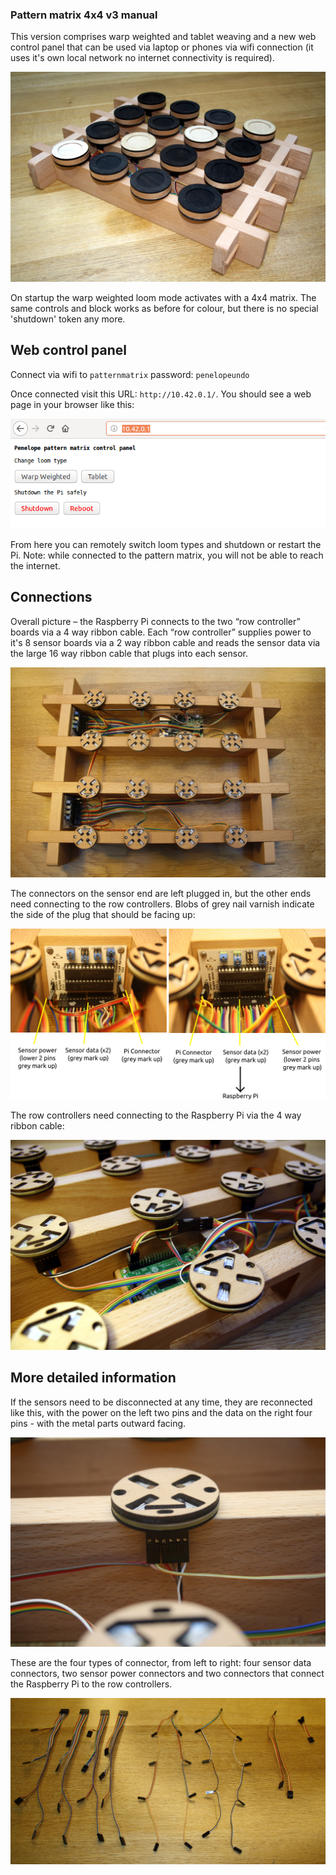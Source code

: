 ### Pattern matrix 4x4 v3 manual

This version comprises warp weighted and tablet weaving and a new web
control panel that can be used via laptop or phones via wifi
connection (it uses it's own local network no internet connectivity is
required).

![](https://github.com/Kairotic/patternmatrix2/raw/master/manual/images/pic.jpg)

On startup the warp weighted loom mode activates with a 4x4
matrix. The same controls and block works as before for colour, but
there is no special 'shutdown' token any more.

## Web control panel

Connect via wifi to `patternmatrix` password: `penelopeundo`

Once connected visit this URL: `http://10.42.0.1/`. You should see a
web page in your browser like this:

![](https://github.com/Kairotic/patternmatrix2/raw/master/manual/images/web.png)

From here you can remotely switch loom types and shutdown or restart
the Pi. Note: while connected to the pattern matrix, you will not be
able to reach the internet.

## Connections

Overall picture – the Raspberry Pi connects to the two “row
controller” boards via a 4 way ribbon cable. Each “row controller”
supplies power to it's 8 sensor boards via a 2 way ribbon cable and
reads the sensor data via the large 16 way ribbon cable that plugs
into each sensor.

![](https://github.com/Kairotic/patternmatrix2/raw/master/manual/images/overall.jpg)

The connectors on the sensor end are left plugged in, but the other
ends need connecting to the row controllers. Blobs of grey nail
varnish indicate the side of the plug that should be facing up:

![](https://github.com/Kairotic/patternmatrix2/raw/master/manual/images/connecting.jpg)

The row controllers need connecting to the Raspberry Pi via the 4 way
ribbon cable:

![](https://github.com/Kairotic/patternmatrix2/raw/master/manual/images/pi-close.jpg)

## More detailed information
   
If the sensors need to be disconnected at any time, they are
reconnected like this, with the power on the left two pins and the
data on the right four pins - with the metal parts outward facing.

![](https://github.com/Kairotic/patternmatrix2/raw/master/manual/images/sensor-close.jpg)

These are the four types of connector, from left to right: four sensor
data connectors, two sensor power connectors and two connectors that
connect the Raspberry Pi to the row controllers.

![](https://github.com/Kairotic/patternmatrix2/raw/master/manual/images/connectors.jpg)



